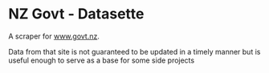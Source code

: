 # NZ Govt - Datasette

A scraper for www.govt.nz.

Data from that site is not guaranteed to be updated in a timely manner but is useful enough to serve as a base for some side projects
